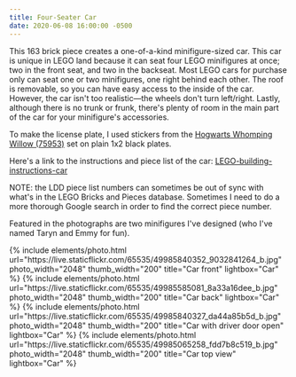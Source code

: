 ```yaml
---
title: Four-Seater Car
date: 2020-06-08 16:00:00 -0500
---
```


This 163 brick piece creates a one-of-a-kind minifigure-sized car. This car is unique in LEGO land because it can seat four LEGO minifigures at once; two in the front seat, and two in the backseat. Most LEGO cars for purchase only can seat one or two minifigures, one right behind each other. The roof is removable, so you can have easy access to the inside of the car. However, the car isn't too realistic—the wheels don't turn left/right. Lastly, although there is no trunk or frunk, there's plenty of room in the main part of the car for your minifigure's accessories.

To make the license plate, I used stickers from the [Hogwarts Whomping Willow (75953)](https://www.lego.com/en-us/product/hogwarts-whomping-willow-75953) set on plain 1x2 black plates.

Here's a link to the instructions and piece list of the car: <a href="/assets/resources/LEGO-building-instructions-car.pdf" target="_blank">LEGO-building-instructions-car</a>

NOTE: the LDD piece list numbers can sometimes be out of sync with what's in the LEGO Bricks and Pieces database. Sometimes I need to do a more thorough Google search in order to find the correct piece number.

Featured in the photographs are two minifigures I've designed (who I've named Taryn and Emmy for fun).

<div class="text-center">
  {% include elements/photo.html
      url="https://live.staticflickr.com/65535/49985840352_9032841264_b.jpg"
      photo_width="2048" thumb_width="200" title="Car front" lightbox="Car"
  %}
  {% include elements/photo.html
      url="https://live.staticflickr.com/65535/49985585081_8a33a16dee_b.jpg"
      photo_width="2048" thumb_width="200" title="Car back" lightbox="Car"
  %}
  {% include elements/photo.html
      url="https://live.staticflickr.com/65535/49985840327_da44a85b5d_b.jpg"
      photo_width="2048" thumb_width="200" title="Car with driver door open" lightbox="Car"
  %}
  {% include elements/photo.html
      url="https://live.staticflickr.com/65535/49985065258_fdd7b8c519_b.jpg"
      photo_width="2048" thumb_width="200" title="Car top view" lightbox="Car"
  %}
</div>
